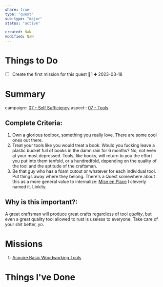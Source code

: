 ```yaml
---
share: true
type: "quest"
sub-type: "major"
status: "active"

created: NaN 
modified: NaN
---
```

 
 
# Things to Do
- [ ] Create the first mission for this quest 🥄1 ➕ 2023-03-18


# Summary
campaign:: [07 - Self Sufficiency](07%20-%20Self%20Sufficiency.md)
aspect:: [07 - Tools](./07%20-%20Tools.md)

## Complete Criteria:
1. Own a glorious toolbox, something you really love.  There are some cool ones out there.
2. Treat your tools like you would treat a book.  Would you fucking leave a plastic bucket full of books in the damn rain for 6 months?  No, not even at your most depressed.  Tools, like books, will return to you the effort you put into them tenfold, or a hundredfold, depending on the quality of the tool and the aptitude of the craftsman.  
3. Be that guy who has a foam cutout or whatever for each individual tool.  Put things away where they belong.  There's a Quest somewhere about this as a more general value to internalize: [Mise en Place](./Mise%20en%20Place.md) I cleverly named it.  Linkity.

## Why is this important?:
A great craftsman will produce great crafts regardless of tool *quality*, but even a great quality tool allowed to rust is useless to everyone.  Take care of your shit better, yo.

# Missions
1. [Acquire Basic Woodworking Tools](./Acquire%20Basic%20Woodworking%20Tools.md) 

# Things I've Done
